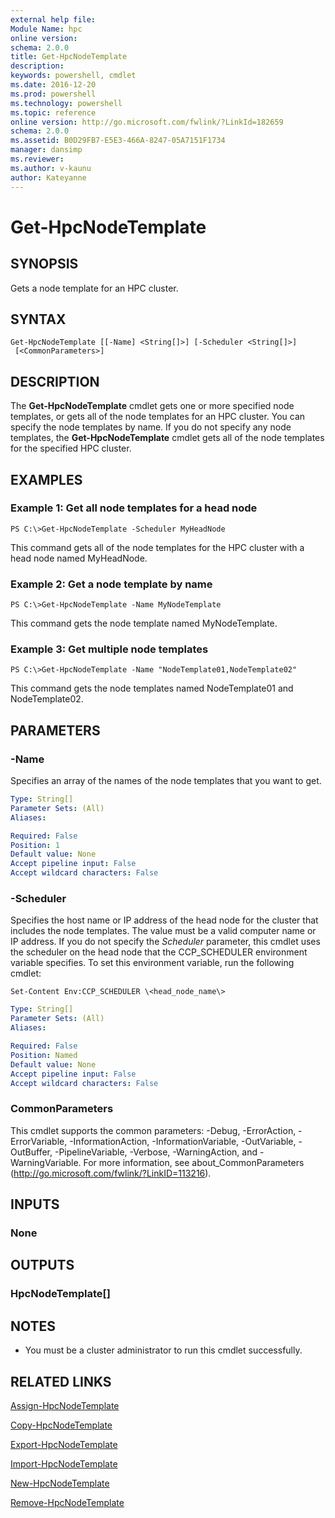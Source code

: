 ```yaml
---
external help file:
Module Name: hpc
online version:
schema: 2.0.0
title: Get-HpcNodeTemplate
description:
keywords: powershell, cmdlet
ms.date: 2016-12-20
ms.prod: powershell
ms.technology: powershell
ms.topic: reference
online version: http://go.microsoft.com/fwlink/?LinkId=182659
schema: 2.0.0
ms.assetid: B0D29FB7-E5E3-466A-8247-05A7151F1734
manager: dansimp
ms.reviewer:
ms.author: v-kaunu
author: Kateyanne
---
```


# Get-HpcNodeTemplate

## SYNOPSIS
Gets a node template for an HPC cluster.

## SYNTAX

```
Get-HpcNodeTemplate [[-Name] <String[]>] [-Scheduler <String[]>]
 [<CommonParameters>]
```

## DESCRIPTION
The **Get-HpcNodeTemplate** cmdlet gets one or more specified node templates, or gets all of the node templates for an HPC cluster.
You can specify the node templates by name.
If you do not specify any node templates, the **Get-HpcNodeTemplate** cmdlet gets all of the node templates for the specified HPC cluster.

## EXAMPLES

### Example 1: Get all node templates for a head node
```
PS C:\>Get-HpcNodeTemplate -Scheduler MyHeadNode
```

This command gets all of the node templates for the HPC cluster with a head node named MyHeadNode.

### Example 2: Get a node template by name
```
PS C:\>Get-HpcNodeTemplate -Name MyNodeTemplate
```

This command gets the node template named MyNodeTemplate.

### Example 3: Get multiple node templates
```
PS C:\>Get-HpcNodeTemplate -Name "NodeTemplate01,NodeTemplate02"
```

This command gets the node templates named NodeTemplate01 and NodeTemplate02.

## PARAMETERS

### -Name
Specifies an array of the names of the node templates that you want to get.

```yaml
Type: String[]
Parameter Sets: (All)
Aliases:

Required: False
Position: 1
Default value: None
Accept pipeline input: False
Accept wildcard characters: False
```

### -Scheduler
Specifies the host name or IP address of the head node for the cluster that includes the node templates.
The value must be a valid computer name or IP address.
If you do not specify the *Scheduler* parameter, this cmdlet uses the scheduler on the head node that the CCP_SCHEDULER environment variable specifies.
To set this environment variable, run the following cmdlet:

`Set-Content Env:CCP_SCHEDULER \<head_node_name\>`

```yaml
Type: String[]
Parameter Sets: (All)
Aliases:

Required: False
Position: Named
Default value: None
Accept pipeline input: False
Accept wildcard characters: False
```

### CommonParameters
This cmdlet supports the common parameters: -Debug, -ErrorAction, -ErrorVariable, -InformationAction, -InformationVariable, -OutVariable, -OutBuffer, -PipelineVariable, -Verbose, -WarningAction, and -WarningVariable. For more information, see about_CommonParameters (http://go.microsoft.com/fwlink/?LinkID=113216).

## INPUTS

### None

## OUTPUTS

### HpcNodeTemplate[]

## NOTES
* You must be a cluster administrator to run this cmdlet successfully.

## RELATED LINKS

[Assign-HpcNodeTemplate](./Assign-HpcNodeTemplate.md)

[Copy-HpcNodeTemplate](./Copy-HpcNodeTemplate.md)

[Export-HpcNodeTemplate](./Export-HpcNodeTemplate.md)

[Import-HpcNodeTemplate](./Import-HpcNodeTemplate.md)

[New-HpcNodeTemplate](./New-HpcNodeTemplate.md)

[Remove-HpcNodeTemplate](./Remove-HpcNodeTemplate.md)
